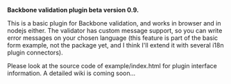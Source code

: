 **Backbone validation plugin beta
version 0.9.**

This is a basic plugin for Backbone validation, and works in browser and in nodejs either. The validator has custom message support, so you can write error messages on your chosen language (this feature is part of the basic form example, not the package yet, and I think I'll extend it with several i18n plugin connectors).

Please look at the source code of example/index.html for plugin interface information. A detailed wiki is coming soon...